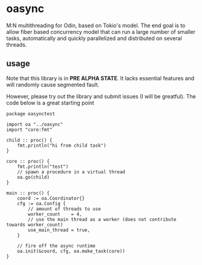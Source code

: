 # oasync

M:N multithreading for Odin, based on Tokio's model. The end goal is to 
allow fiber based concurrency model that can run a large number of smaller 
tasks, automatically and quickly parallelized and distributed on several threads.

## usage
Note that this library is in **PRE ALPHA STATE**. It lacks essential features 
and will randomly cause segmented fault.

However, please try out the library and submit issues (I will be greatful).
The code below is a great starting point

```odin 
package oasynctest

import oa "../oasync"
import "core:fmt"

child :: proc() {
	fmt.println("hi from child task")
}

core :: proc() {
	fmt.println("test")
	// spawn a procedure in a virtual thread
	oa.go(child)
}

main :: proc() {
	coord := oa.Coordinator{}
	cfg := oa.Config {
		// amount of threads to use
		worker_count    = 4,
		// use the main thread as a worker (does not contribute towards worker_count)
		use_main_thread = true,
    }

    // fire off the async runtime
    oa.init(&coord, cfg, oa.make_task(core))
}
```
